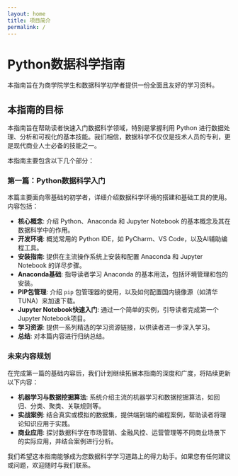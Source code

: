 ```yaml
---
layout: home
title: 项目简介
permalink: /
---
```


# Python数据科学指南

本指南旨在为商学院学生和数据科学初学者提供一份全面且友好的学习资料。

## 本指南的目标

本指南旨在帮助读者快速入门数据科学领域，特别是掌握利用 Python 进行数据处理、分析和可视化的基本技能。我们相信，数据科学不仅仅是技术人员的专利，更是现代商业人士必备的技能之一。

本指南主要包含以下几个部分：

### 第一篇：Python数据科学入门

本篇主要面向零基础的初学者，详细介绍数据科学环境的搭建和基础工具的使用。内容包括：

*   **核心概念**: 介绍 Python、Anaconda 和 Jupyter Notebook 的基本概念及其在数据科学中的作用。
*   **开发环境**: 概览常用的 Python IDE，如 PyCharm、VS Code，以及AI辅助编程工具。
*   **安装指南**: 提供在主流操作系统上安装和配置 Anaconda 和 Jupyter Notebook 的详尽步骤。
*   **Anaconda基础**: 指导读者学习 Anaconda 的基本用法，包括环境管理和包的安装。
*   **PIP包管理**: 介绍 `pip` 包管理器的使用，以及如何配置国内镜像源（如清华TUNA）来加速下载。
*   **Jupyter Notebook快速入门**: 通过一个简单的实例，引导读者完成第一个Jupyter Notebook项目。
*   **学习资源**: 提供一系列精选的学习资源链接，以供读者进一步深入学习。
*   **总结**: 对本篇内容进行归纳总结。

### 未来内容规划

在完成第一篇的基础内容后，我们计划继续拓展本指南的深度和广度，将陆续更新以下内容：

*   **机器学习与数据挖掘算法**: 系统介绍主流的机器学习和数据挖掘算法，如回归、分类、聚类、关联规则等。
*   **实战案例**: 结合真实或模拟的数据集，提供端到端的编程案例，帮助读者将理论知识应用于实践。
*   **商业应用**: 探讨数据科学在市场营销、金融风控、运营管理等不同商业场景下的实际应用，并结合案例进行分析。

我们希望这本指南能够成为您数据科学学习道路上的得力助手。如果您有任何建议或问题，欢迎随时与我们联系。
